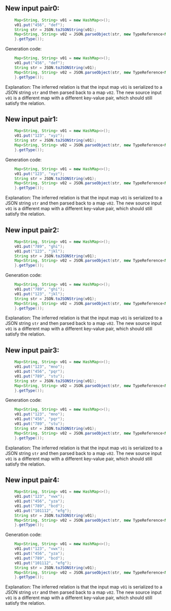 ## New input pair0:
```java
    Map<String, String> v01 = new HashMap<>();
    v01.put("456", "def");
    String str = JSON.toJSONString(v01);
    Map<String, String> v02 = JSON.parseObject(str, new TypeReference<Map<String, String>>() {
    }.getType());
```
Generation code:
```java
    Map<String, String> v01 = new HashMap<>();
    v01.put("456", "def");
    String str = JSON.toJSONString(v01);
    Map<String, String> v02 = JSON.parseObject(str, new TypeReference<Map<String, String>>() {
    }.getType());
```
Explanation: The inferred relation is that the input map `v01` is serialized to a JSON string `str` and then parsed back to a map `v02`. The new source input `v01` is a different map with a different key-value pair, which should still satisfy the relation.

## New input pair1:
```java
    Map<String, String> v01 = new HashMap<>();
    v01.put("123", "xyz");
    String str = JSON.toJSONString(v01);
    Map<String, String> v02 = JSON.parseObject(str, new TypeReference<Map<String, String>>() {
    }.getType());
```
Generation code:
```java
    Map<String, String> v01 = new HashMap<>();
    v01.put("123", "xyz");
    String str = JSON.toJSONString(v01);
    Map<String, String> v02 = JSON.parseObject(str, new TypeReference<Map<String, String>>() {
    }.getType());
```
Explanation: The inferred relation is that the input map `v01` is serialized to a JSON string `str` and then parsed back to a map `v02`. The new source input `v01` is a different map with a different key-value pair, which should still satisfy the relation.

## New input pair2:
```java
    Map<String, String> v01 = new HashMap<>();
    v01.put("789", "ghi");
    v01.put("123", "jkl");
    String str = JSON.toJSONString(v01);
    Map<String, String> v02 = JSON.parseObject(str, new TypeReference<Map<String, String>>() {
    }.getType());
```
Generation code:
```java
    Map<String, String> v01 = new HashMap<>();
    v01.put("789", "ghi");
    v01.put("123", "jkl");
    String str = JSON.toJSONString(v01);
    Map<String, String> v02 = JSON.parseObject(str, new TypeReference<Map<String, String>>() {
    }.getType());
```
Explanation: The inferred relation is that the input map `v01` is serialized to a JSON string `str` and then parsed back to a map `v02`. The new source input `v01` is a different map with a different key-value pair, which should still satisfy the relation.

## New input pair3:
```java
    Map<String, String> v01 = new HashMap<>();
    v01.put("123", "mno");
    v01.put("456", "pqr");
    v01.put("789", "stu");
    String str = JSON.toJSONString(v01);
    Map<String, String> v02 = JSON.parseObject(str, new TypeReference<Map<String, String>>() {
    }.getType());
```
Generation code:
```java
    Map<String, String> v01 = new HashMap<>();
    v01.put("123", "mno");
    v01.put("456", "pqr");
    v01.put("789", "stu");
    String str = JSON.toJSONString(v01);
    Map<String, String> v02 = JSON.parseObject(str, new TypeReference<Map<String, String>>() {
    }.getType());
```
Explanation: The inferred relation is that the input map `v01` is serialized to a JSON string `str` and then parsed back to a map `v02`. The new source input `v01` is a different map with a different key-value pair, which should still satisfy the relation.

## New input pair4:
```java
    Map<String, String> v01 = new HashMap<>();
    v01.put("123", "vwx");
    v01.put("456", "yza");
    v01.put("789", "bcd");
    v01.put("101112", "efg");
    String str = JSON.toJSONString(v01);
    Map<String, String> v02 = JSON.parseObject(str, new TypeReference<Map<String, String>>() {
    }.getType());
```
Generation code:
```java
    Map<String, String> v01 = new HashMap<>();
    v01.put("123", "vwx");
    v01.put("456", "yza");
    v01.put("789", "bcd");
    v01.put("101112", "efg");
    String str = JSON.toJSONString(v01);
    Map<String, String> v02 = JSON.parseObject(str, new TypeReference<Map<String, String>>() {
    }.getType());
```
Explanation: The inferred relation is that the input map `v01` is serialized to a JSON string `str` and then parsed back to a map `v02`. The new source input `v01` is a different map with a different key-value pair, which should still satisfy the relation.
